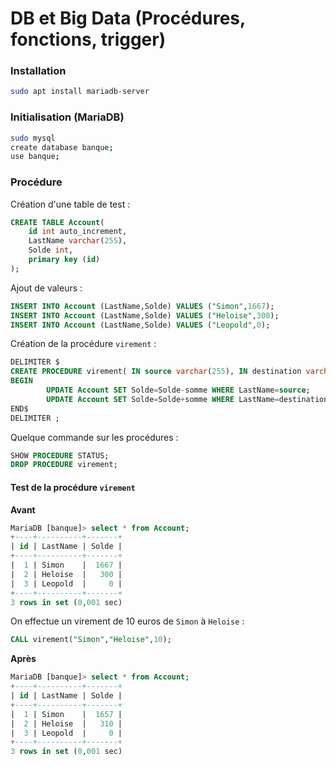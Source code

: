 # DB et Big Data (Procédures, fonctions, trigger)

### Installation
```bash
sudo apt install mariadb-server
```

### Initialisation (MariaDB)
```bash
sudo mysql
create database banque;
use banque;
```

### Procédure
Création d'une table de test : 
```sql
CREATE TABLE Account(
    id int auto_increment,
	LastName varchar(255),
	Solde int,
    primary key (id)
);
```
Ajout de valeurs : 
```sql
INSERT INTO Account (LastName,Solde) VALUES ("Simon",1667);
INSERT INTO Account (LastName,Solde) VALUES ("Heloise",300);
INSERT INTO Account (LastName,Solde) VALUES ("Leopold",0);
```

Création de la procédure ```virement``` : 
```sql
DELIMITER $
CREATE PROCEDURE virement( IN source varchar(255), IN destination varchar(255), IN somme int)
BEGIN	
    	UPDATE Account SET Solde=Solde-somme WHERE LastName=source;
    	UPDATE Account SET Solde=Solde+somme WHERE LastName=destination;
END$
DELIMITER ;
```

Quelque commande sur les procédures : 
```sql
SHOW PROCEDURE STATUS;
DROP PROCEDURE virement;
```

#### Test de la procédure ```virement```  
**Avant**
```sql
MariaDB [banque]> select * from Account;
+----+----------+-------+
| id | LastName | Solde |
+----+----------+-------+
|  1 | Simon    |  1667 |
|  2 | Heloise  |   300 |
|  3 | Leopold  |     0 |
+----+----------+-------+
3 rows in set (0,001 sec)
```
On effectue un virement de 10 euros de ```Simon``` à ```Heloise``` :
```sql
CALL virement("Simon","Heloise",10);
```

**Après**
```sql
MariaDB [banque]> select * from Account;
+----+----------+-------+
| id | LastName | Solde |
+----+----------+-------+
|  1 | Simon    |  1657 |
|  2 | Heloise  |   310 |
|  3 | Leopold  |     0 |
+----+----------+-------+
3 rows in set (0,001 sec)
```
